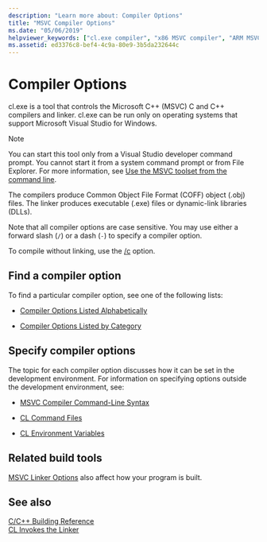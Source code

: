 ```yaml
---
description: "Learn more about: Compiler Options"
title: "MSVC Compiler Options"
ms.date: "05/06/2019"
helpviewer_keywords: ["cl.exe compiler", "x86 MSVC compiler", "ARM MSVC compiler", "compiler options, C++", "x64 MSVC compiler"]
ms.assetid: ed3376c8-bef4-4c9a-80e9-3b5da232644c
---
```

# Compiler Options

cl.exe is a tool that controls the Microsoft C++ (MSVC) C and C++ compilers and linker. cl.exe can be run only on operating systems that support Microsoft Visual Studio for Windows.

> [!NOTE]
> You can start this tool only from a Visual Studio developer command prompt. You cannot start it from a system command prompt or from File Explorer. For more information, see [Use the MSVC toolset from the command line](../building-on-the-command-line.md).

The compilers produce Common Object File Format (COFF) object (.obj) files. The linker produces executable (.exe) files or dynamic-link libraries (DLLs).

Note that all compiler options are case sensitive. You may use either a forward slash (`/`) or a dash (`-`) to specify a compiler option.

To compile without linking, use the [/c](c-compile-without-linking.md) option.

## Find a compiler option

To find a particular compiler option, see one of the following lists:

- [Compiler Options Listed Alphabetically](compiler-options-listed-alphabetically.md)

- [Compiler Options Listed by Category](compiler-options-listed-by-category.md)

## Specify compiler options

The topic for each compiler option discusses how it can be set in the development environment. For information on specifying options outside the development environment, see:

- [MSVC Compiler Command-Line Syntax](compiler-command-line-syntax.md)

- [CL Command Files](cl-command-files.md)

- [CL Environment Variables](cl-environment-variables.md)

## Related build tools

[MSVC Linker Options](linker-options.md) also affect how your program is built.

## See also

[C/C++ Building Reference](c-cpp-building-reference.md)<br/>
[CL Invokes the Linker](cl-invokes-the-linker.md)
